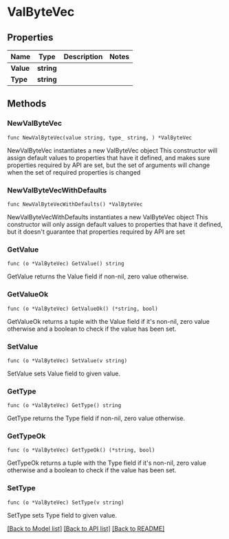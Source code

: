 # ValByteVec

## Properties

Name | Type | Description | Notes
------------ | ------------- | ------------- | -------------
**Value** | **string** |  | 
**Type** | **string** |  | 

## Methods

### NewValByteVec

`func NewValByteVec(value string, type_ string, ) *ValByteVec`

NewValByteVec instantiates a new ValByteVec object
This constructor will assign default values to properties that have it defined,
and makes sure properties required by API are set, but the set of arguments
will change when the set of required properties is changed

### NewValByteVecWithDefaults

`func NewValByteVecWithDefaults() *ValByteVec`

NewValByteVecWithDefaults instantiates a new ValByteVec object
This constructor will only assign default values to properties that have it defined,
but it doesn't guarantee that properties required by API are set

### GetValue

`func (o *ValByteVec) GetValue() string`

GetValue returns the Value field if non-nil, zero value otherwise.

### GetValueOk

`func (o *ValByteVec) GetValueOk() (*string, bool)`

GetValueOk returns a tuple with the Value field if it's non-nil, zero value otherwise
and a boolean to check if the value has been set.

### SetValue

`func (o *ValByteVec) SetValue(v string)`

SetValue sets Value field to given value.


### GetType

`func (o *ValByteVec) GetType() string`

GetType returns the Type field if non-nil, zero value otherwise.

### GetTypeOk

`func (o *ValByteVec) GetTypeOk() (*string, bool)`

GetTypeOk returns a tuple with the Type field if it's non-nil, zero value otherwise
and a boolean to check if the value has been set.

### SetType

`func (o *ValByteVec) SetType(v string)`

SetType sets Type field to given value.



[[Back to Model list]](../README.md#documentation-for-models) [[Back to API list]](../README.md#documentation-for-api-endpoints) [[Back to README]](../README.md)


